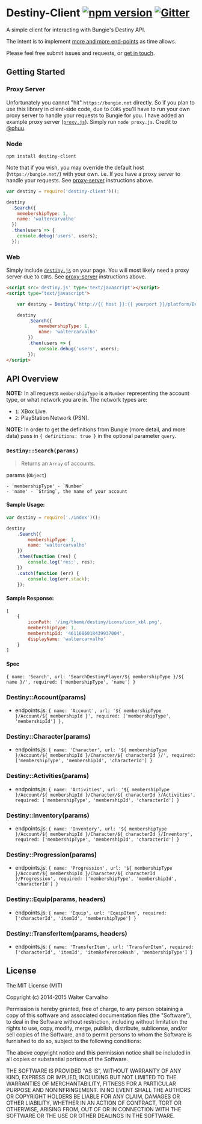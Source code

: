 Destiny-Client [![npm version](https://badge.fury.io/js/destiny-client.svg)](http://badge.fury.io/js/destiny-client) [![Gitter](https://badges.gitter.im/Destiny-Client.svg)](https://gitter.im/waltfy/destiny?utm_source=badge&utm_medium=badge&utm_campaign=pr-badge&utm_content=badge)
====

A simple client for interacting with Bungie's Destiny API.

The intent is to implement [more and more end-points](https://gist.github.com/waltfy/3f707a1ea7454997e484) as time allows.

Please feel free submit issues and requests, or [get in touch](//www.twitter.com/waltfy).

## Getting Started

### Proxy Server

Unfortunately you cannot "hit" `https://bungie.net` directly. So if you plan to use this library in client-side code, due to `CORS` you'll have to run your own proxy server to handle your requests to Bungie for you. I have added an example proxy server ([`proxy.js`](https://github.com/waltfy/destiny/blob/develop/proxy.js)). Simply run `node proxy.js`. Credit to [@phuu](https://github.com/phuu).

### Node

`npm install destiny-client`

Note that if you wish, you may override the default host (`https://bungie.net/`) with your own. i.e. If you have a proxy server to handle your requests. See [proxy-server](#proxy-server) instructions above.

```js
var destiny = require('destiny-client')();

destiny
  .Search({
    memebershipType: 1,
    name: 'waltercarvalho'
  })
  .then(users => {
    console.debug('users', users);
  });
```

### Web

Simply include [`destiny.js`](https://raw.githubusercontent.com/waltfy/destiny/develop/destiny.js) on your page. You will most likely need a proxy server due to `CORS`. See [proxy-server](#proxy-server) instructions above.

```html
<script src='destiny.js' type='text/javascript'></script>
<script type="text/javascript">

    var destiny = Destiny('http://{{ host }}:{{ yourport }}/platform/Destiny/'); // this is your proxy server

    destiny
        .Search({
            memebershipType: 1,
            name: 'waltercarvalho'
        })
        .then(users => {
            console.debug('users', users);
        });
</script>
```

## API Overview

**NOTE:** In all requests `membershipType` is a `Number` representing the account type, or what network you are in. The network types are:
* `1`: XBox Live.
* `2`: PlayStation Network (PSN).

**NOTE:** In order to get the definitions from Bungie (more detail, and more data) pass in `{ definitions: true }` in the optional parameter `query`.


### `Destiny::Search(params)`

> Returns an `Array` of accounts.

params (`Object`)

    - 'membershipType' - `Number`
    - 'name' - `String`, the name of your account

#### Sample Usage:
```js
var destiny = require('./index')();

destiny
    .Search({
        membershipType: 1,
        name: 'waltercarvalho'
    })
    .then(function (res) {
        console.log('res:', res);
    })
    .catch(function (err) {
        console.log(err.stack);
    });
```

#### Sample Response:
```js
[
    {
        iconPath: '/img/theme/destiny/icons/icon_xbl.png',
        membershipType: 1,
        membershipId: '4611686018439937004',
        displayName: 'waltercarvalho'
    }
]
```

#### Spec

`{ name: 'Search', url: 'SearchDestinyPlayer/${ membershipType }/${ name }/', required: ['membershipType', 'name'] }`


### Destiny::Account(params)

- endpoints.js: `{ name: 'Account', url: '${ membershipType }/Account/${ membershipId }', required: ['membershipType', 'membershipId'] },`

### Destiny::Character(params)

- endpoints.js: `{ name: 'Character', url: '${ membershipType }/Account/${ membershipId }/Character/${ characterId }/', required: ['membershipType', 'membershipId', 'characterId'] }`

### Destiny::Activities(params)

- endpoints.js: `{ name: 'Activities', url: '${ membershipType }/Account/${ membershipId }/Character/${ characterId }/Activities', required: ['membershipType', 'membershipId', 'characterId'] }`

### Destiny::Inventory(params)

- endpoints.js: `{ name: 'Inventory', url: '${ membershipType }/Account/${ membershipId }/Character/${ characterId }/Inventory', required: ['membershipType', 'membershipId', 'characterId'] }`

### Destiny::Progression(params)

- endpoints.js: `{ name: 'Progression', url: '${ membershipType }/Account/${ membershipId }/Character/${ characterId }/Progression', required: ['membershipType', 'membershipId', 'characterId'] }`

### Destiny::Equip(params, headers)

- endpoints.js: `{ name: 'Equip', url: 'EquipItem', required: ['characterId', 'itemId', 'membershipType'] }`

### Destiny::TransferItem(params, headers)

- endpoints.js: `{ name: 'TransferItem', url: 'TransferItem', required: ['characterId', 'itemId', 'itemReferenceHash', 'membershipType'] }`


## License

The MIT License (MIT)

Copyright (c) 2014-2015 Walter Carvalho

Permission is hereby granted, free of charge, to any person obtaining a copy
of this software and associated documentation files (the "Software"), to deal
in the Software without restriction, including without limitation the rights
to use, copy, modify, merge, publish, distribute, sublicense, and/or sell
copies of the Software, and to permit persons to whom the Software is
furnished to do so, subject to the following conditions:

The above copyright notice and this permission notice shall be included in
all copies or substantial portions of the Software.

THE SOFTWARE IS PROVIDED "AS IS", WITHOUT WARRANTY OF ANY KIND, EXPRESS OR
IMPLIED, INCLUDING BUT NOT LIMITED TO THE WARRANTIES OF MERCHANTABILITY,
FITNESS FOR A PARTICULAR PURPOSE AND NONINFRINGEMENT. IN NO EVENT SHALL THE
AUTHORS OR COPYRIGHT HOLDERS BE LIABLE FOR ANY CLAIM, DAMAGES OR OTHER
LIABILITY, WHETHER IN AN ACTION OF CONTRACT, TORT OR OTHERWISE, ARISING FROM,
OUT OF OR IN CONNECTION WITH THE SOFTWARE OR THE USE OR OTHER DEALINGS IN
THE SOFTWARE.
